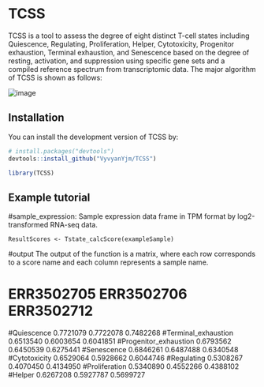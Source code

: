 # TCSS
TCSS is a tool to assess the degree of eight distinct T-cell states including Quiescence, Regulating, Proliferation, Helper, Cytotoxicity, Progenitor exhaustion, Terminal exhaustion, and Senescence based on the degree of resting, activation, and suppression using specific gene sets and a compiled reference spectrum from transcriptomic data. The major algorithm of TCSS is shown as follows:

![image](https://github.com/JingminYang/TstateScore/blob/main/TCSSalgorithm.jpg)
## Installation

You can install the development version of TCSS by:

``` r
# install.packages("devtools")
devtools::install_github("VyvyanYjm/TCSS")

library(TCSS)
```

## Example tutorial

#sample_expression: Sample expression data frame in TPM format by log2-transformed RNA-seq data.
```
ResultScores <- Tstate_calcScore(exampleSample)
``` 
#output
The output of the function is a matrix, where each row corresponds to a score name and each column represents a sample name. 
#                       ERR3502705 ERR3502706 ERR3502712
#Quiescence             0.7721079  0.7722078  0.7482268
#Terminal_exhaustion    0.6513540  0.6003654  0.6041851
#Progenitor_exhaustion  0.6793562  0.6450539  0.6275441
#Senescence             0.6846261  0.6487488  0.6340548
#Cytotoxicity           0.6529064  0.5928662  0.6044746
#Regulating             0.5308267  0.4070450  0.4134950
#Proliferation          0.5340890  0.4552266  0.4388102
#Helper                 0.6267208  0.5927787  0.5699727
